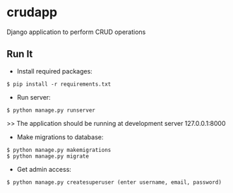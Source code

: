 # crudapp
Django application to perform CRUD operations

## Run It

* Install required packages:
```
$ pip install -r requirements.txt
```

* Run server:
```
$ python manage.py runserver
```
<p>>> The application should be running at development server 127.0.0.1:8000</p>

* Make migrations to database:
```
$ python manage.py makemigrations
$ python manage.py migrate
```

* Get admin access:
```
$ python manage.py createsuperuser (enter username, email, password)
```
